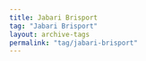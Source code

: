 ```yaml
---
title: Jabari Brisport
tag: "Jabari Brisport"
layout: archive-tags
permalink: "tag/jabari-brisport"
---
```

